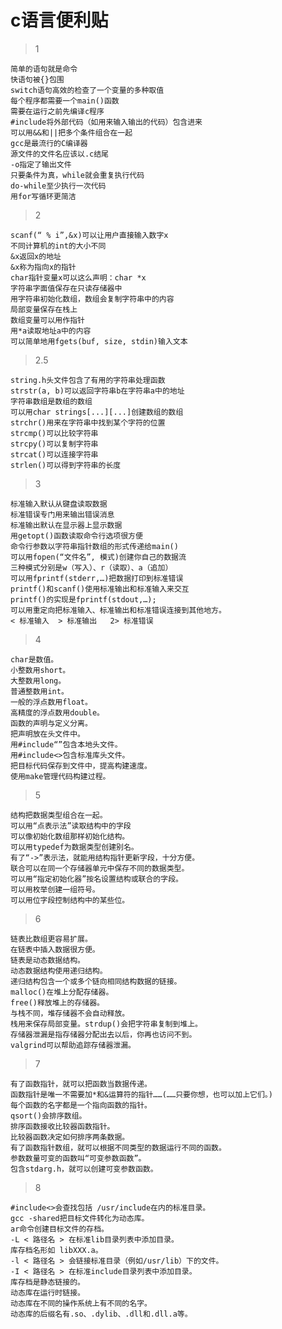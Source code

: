 
# c语言便利贴

> 1

    简单的语句就是命令
    快语句被{}包围
    switch语句高效的检查了一个变量的多种取值
    每个程序都需要一个main()函数
    需要在运行之前先编译c程序
    #include将外部代码（如用来输入输出的代码）包含进来
    可以用&&和||把多个条件组合在一起
    gcc是最流行的C编译器
    源文件的文件名应该以.c结尾
    -o指定了输出文件
    只要条件为真，while就会重复执行代码
    do-while至少执行一次代码
    用for写循环更简洁

> 2

    scanf(“ % i”,&x)可以让用户直接输入数字x
    不同计算机的int的大小不同
    &x返回x的地址
    &x称为指向x的指针
    char指针变量x可以这么声明：char *x
    字符串字面值保存在只读存储器中
    用字符串初始化数组，数组会复制字符串中的内容
    局部变量保存在栈上
    数组变量可以用作指针
    用*a读取地址a中的内容
    可以简单地用fgets(buf, size, stdin)输入文本

> 2.5

    string.h头文件包含了有用的字符串处理函数
    strstr(a, b)可以返回字符串b在字符串a中的地址
    字符串数组是数组的数组
    可以用char strings[...][...]创建数组的数组
    strchr()用来在字符串中找到某个字符的位置
    strcmp()可以比较字符串
    strcpy()可以复制字符串
    strcat()可以连接字符串
    strlen()可以得到字符串的长度

> 3

    标准输入默认从键盘读取数据
    标准错误专门用来输出错误消息
    标准输出默认在显示器上显示数据
    用getopt()函数读取命令行选项很方便
    命令行参数以字符串指针数组的形式传递给main()
    可以用fopen(“文件名”, 模式)创建你自己的数据流
    三种模式分别是w（写入）、r（读取）、a（追加）
    可以用fprintf(stderr,…)把数据打印到标准错误
    printf()和scanf()使用标准输出和标准输入来交互
    printf()的实现是fprintf(stdout,…);
    可以用重定向把标准输入、标准输出和标准错误连接到其他地方。
    < 标准输入  > 标准输出   2> 标准错误

> 4

    char是数值。
    小整数用short。
    大整数用long。
    普通整数用int。
    一般的浮点数用float。
    高精度的浮点数用double。
    函数的声明与定义分离。
    把声明放在头文件中。
    用#include“”包含本地头文件。
    用#include<>包含标准库头文件。
    把目标代码保存到文件中，提高构建速度。
    使用make管理代码构建过程。

> 5

    结构把数据类型组合在一起。
    可以用“点表示法”读取结构中的字段
    可以像初始化数组那样初始化结构。
    可以用typedef为数据类型创建别名。
    有了“->”表示法，就能用结构指针更新字段，十分方便。
    联合可以在同一个存储器单元中保存不同的数据类型。
    可以用“指定初始化器”按名设置结构或联合的字段。
    可以用枚举创建一组符号。
    可以用位字段控制结构中的某些位。

> 6

    链表比数组更容易扩展。
    在链表中插入数据很方便。
    链表是动态数据结构。
    动态数据结构使用递归结构。
    递归结构包含一个或多个链向相同结构数据的链接。
    malloc()在堆上分配存储器。
    free()释放堆上的存储器。
    与栈不同，堆存储器不会自动释放。
    栈用来保存局部变量。strdup()会把字符串复制到堆上。
    存储器泄漏是指存储器分配出去以后，你再也访问不到。
    valgrind可以帮助追踪存储器泄漏。

> 7

    有了函数指针，就可以把函数当数据传递。
    函数指针是唯一不需要加*和&运算符的指针……(……只要你想，也可以加上它们。)
    每个函数的名字都是一个指向函数的指针。
    qsort()会排序数组。
    排序函数接收比较器函数指针。
    比较器函数决定如何排序两条数据。
    有了函数指针数组，就可以根据不同类型的数据运行不同的函数。
    参数数量可变的函数叫“可变参数函数”。
    包含stdarg.h，就可以创建可变参数函数。

> 8

    #include<>会查找包括 /usr/include在内的标准目录。
    gcc -shared把目标文件转化为动态库。
    ar命令创建目标文件的存档。
    -L < 路径名 > 在标准lib目录列表中添加目录。
    库存档名形如 libXXX.a。
    -l < 路径名 > 会链接标准目录（例如/usr/lib）下的文件。
    -I < 路径名 > 在标准include目录列表中添加目录。
    库存档是静态链接的。
    动态库在运行时链接。
    动态库在不同的操作系统上有不同的名字。
    动态库的后缀名有.so、.dylib、.dll和.dll.a等。
